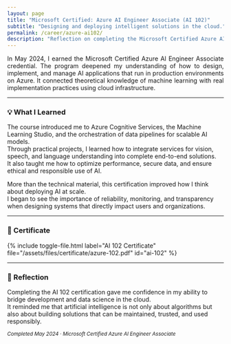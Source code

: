 ```yaml
---
layout: page
title: "Microsoft Certified: Azure AI Engineer Associate (AI 102)"
subtitle: "Designing and deploying intelligent solutions in the cloud."
permalink: /career/azure-ai102/
description: "Reflection on completing the Microsoft Certified Azure AI Engineer Associate (AI 102), learning to design, build, and deploy responsible AI applications using Azure Cognitive Services."
---
```


<section class="lead" style="text-align: justify;">
In May 2024, I earned the Microsoft Certified Azure AI Engineer Associate credential.  
The program deepened my understanding of how to design, implement, and manage AI applications that run in production environments on Azure.  
It connected theoretical knowledge of machine learning with real implementation practices using cloud infrastructure.
</section>

---

### 💡 What I Learned

The course introduced me to Azure Cognitive Services, the Machine Learning Studio, and the orchestration of data pipelines for scalable AI models.  
Through practical projects, I learned how to integrate services for vision, speech, and language understanding into complete end-to-end solutions.  
It also taught me how to optimize performance, secure data, and ensure ethical and responsible use of AI.

More than the technical material, this certification improved how I think about deploying AI at scale.  
I began to see the importance of reliability, monitoring, and transparency when designing systems that directly impact users and organizations.

---

### 📄 Certificate

<!-- {% include toggle-file.html label="AI 102 Certificate" file="Portofolio/assets/files/certificate/azure-102.pdf" id="azureai102" %} -->

{% include toggle-file.html label="AI 102 Certificate" file="/assets/files/certificate/azure-102.pdf" id="ai-102" %}

---

### 💭 Reflection

Completing the AI 102 certification gave me confidence in my ability to bridge development and data science in the cloud.  
It reminded me that artificial intelligence is not only about algorithms but also about building solutions that can be maintained, trusted, and used responsibly.

<p><small><em>Completed May 2024 · Microsoft Certified Azure AI Engineer Associate</em></small></p>